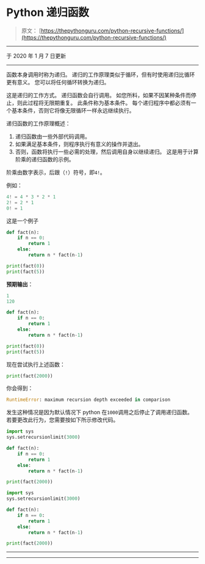 # Python 递归函数

> 原文： [https://thepythonguru.com/python-recursive-functions/](https://thepythonguru.com/python-recursive-functions/)

* * *

于 2020 年 1 月 7 日更新

* * *

函数本身调用时称为递归。 递归的工作原理类似于循环，但有时使用递归比循环更有意义。 您可以将任何循环转换为递归。

这是递归的工作方式。 递归函数会自行调用。 如您所料，如果不因某种条件而停止，则此过程将无限期重复。 此条件称为基本条件。 每个递归程序中都必须有一个基本条件，否则它将像无限循环一样永远继续执行。

递归函数的工作原理概述：

1.  递归函数由一些外部代码调用。
2.  如果满足基本条件，则程序执行有意义的操作并退出。
3.  否则，函数将执行一些必需的处理，然后调用自身以继续递归。 这是用于计算阶乘的递归函数的示例。

阶乘由数字表示，后跟（`!`）符号，即`4!`。

例如：

```py
4! = 4 * 3 * 2 * 1
2! = 2 * 1
0! = 1

```

这是一个例子

```py
def fact(n):
    if n == 0:
        return 1
    else:
        return n * fact(n-1)

print(fact(0))
print(fact(5))

```

**预期输出**：

```py
1
120

```

```py
def fact(n):
    if n == 0:
        return 1
    else:
        return n * fact(n-1)

print(fact(0))
print(fact(5)) 
```

现在尝试执行上述函数：

```py
print(fact(2000))

```

你会得到：

```py
RuntimeError: maximum recursion depth exceeded in comparison

```

发生这种情况是因为默认情况下 python 在`1000`调用之后停止了调用递归函数。 若要更改此行为，您需要按如下所示修改代码。

```py
import sys
sys.setrecursionlimit(3000)

def fact(n):
    if n == 0:
        return 1
    else:
        return n * fact(n-1)

print(fact(2000))

```

```py
import sys
sys.setrecursionlimit(3000)

def fact(n):
    if n == 0:
        return 1
    else:
        return n * fact(n-1)

print(fact(2000)) 
```

* * *

* * *